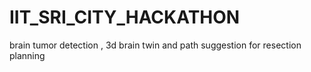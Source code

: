 # IIT_SRI_CITY_HACKATHON
brain tumor detection , 3d brain twin and path suggestion for resection planning
